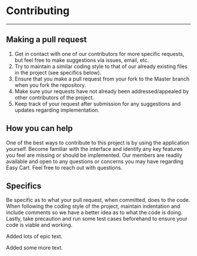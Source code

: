 # Contributing
---
## Making a pull request
1. Get in contact with one of our contributors for more specific requests, but feel free to make suggestions via issues, email, etc.
2. Try to maintain a similar coding style to that of our already existing files in the project (see specifics below).
3. Ensure that you make a pull request from your fork to the Master branch when you fork the repository.
4. Make sure your requests have not already been addressed/appealed by other contributors of the project.
5. Keep track of your request after submission for any suggestions and updates regarding implementation.

## How you can help
One of the best ways to contribute to this project is by using the application yourself. Become familiar with the interface and identify any key features you feel are missing or should be implemented. Our members are readily available and open to any questions or concerns you may have regarding Easy Cart. Feel free to reach out with questions.

## Specifics
Be specific as to what your pull request, when committed, does to the code. When following the coding style of the project, maintain indentation and include comments so we have a better idea as to what the code is doing. Lastly, take precaution and run some test cases beforehand to ensure your code is viable and working.

Added lots of epic text.

Added some more text.
